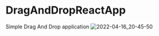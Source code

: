 # DragAndDropReactApp
Simple Drag And Drop  application
![2022-04-16_20-45-50](https://user-images.githubusercontent.com/77203734/163682390-c6f40f63-548d-45b2-b97b-6e90b01b12d7.png)
